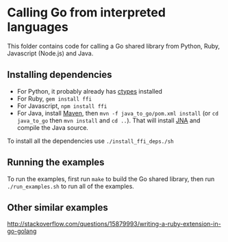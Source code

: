 # Calling Go from interpreted languages

This folder contains code for calling a Go shared library from Python, Ruby,
Javascript (Node.js) and Java.

## Installing dependencies

- For Python, it probably already has [ctypes](https://docs.python.org/2/library/ctypes.html) installed
- For Ruby, `gem install ffi`
- For Javascript, `npm install ffi`
- For Java, install [Maven](https://maven.apache.org/), 
  then `mvn -f java_to_go/pom.xml install` (or `cd java_to_go` then `mvn install` and `cd ..`). 
  That will install [JNA](https://github.com/java-native-access/jna) and compile
  the Java source.

To install all the dependencies use `./install_ffi_deps./sh`

## Running the examples

To run the examples, first run `make` to build the Go shared library, then run
`./run_examples.sh` to run all of the examples.

## Other similar examples

http://stackoverflow.com/questions/15879993/writing-a-ruby-extension-in-go-golang
